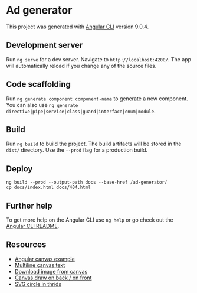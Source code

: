 # Ad generator

This project was generated with [Angular CLI](https://github.com/angular/angular-cli) version 9.0.4.

## Development server

Run `ng serve` for a dev server. Navigate to `http://localhost:4200/`. The app will automatically reload if you change any of the source files.

## Code scaffolding

Run `ng generate component component-name` to generate a new component. You can also use `ng generate directive|pipe|service|class|guard|interface|enum|module`.

## Build

Run `ng build` to build the project. The build artifacts will be stored in the `dist/` directory. Use the `--prod` flag for a production build.

## Deploy

```
ng build --prod --output-path docs --base-href /ad-generator/
cp docs/index.html docs/404.html
```

## Further help

To get more help on the Angular CLI use `ng help` or go check out the [Angular CLI README](https://github.com/angular/angular-cli/blob/master/README.md).

## Resources

- [Angular canvas example](https://stackblitz.com/edit/drawing-on-canvas-angular)
- [Multiline canvas text](https://codepen.io/nishiohirokazu/pen/jjNyye)
- [Download image from canvas](https://codepen.io/joseluisq/pen/mnkLu?css-preprocessor=none)
- [Canvas draw on back / on front](https://stackoverflow.com/a/16388454)
- [SVG circle in thrids](https://codepen.io/hari_shanx/pen/NRyPBz)
